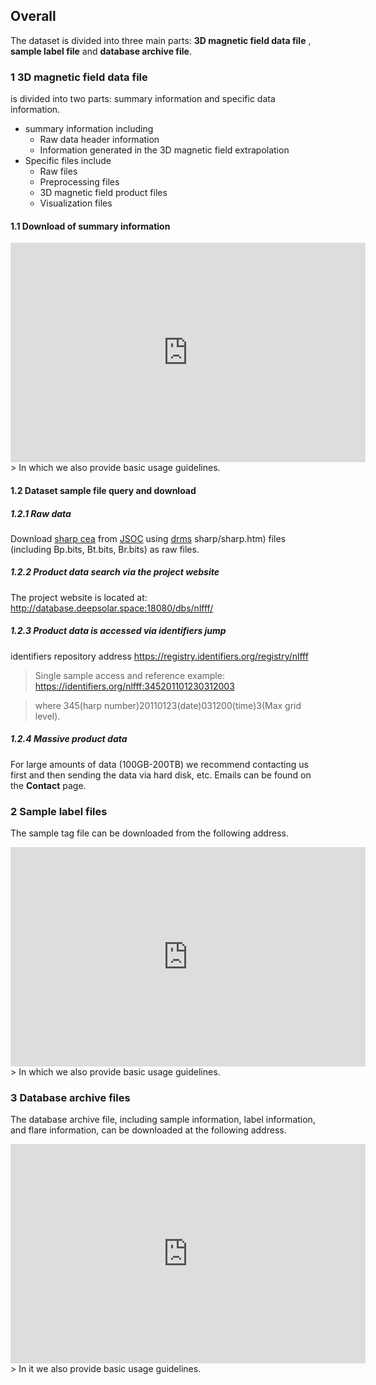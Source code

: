 ## Overall

The dataset is divided into three main parts: **3D magnetic field data file** , **sample label file** and **database archive file**.

### 1 3D magnetic field data file

is divided into two parts: summary information and specific data information.

+ summary information including
    + Raw data header information
    + Information generated in the 3D magnetic field extrapolation
+ Specific files include
    + Raw files
    + Preprocessing files
    + 3D magnetic field product files
    + Visualization files

#### 1.1 Download of summary information
<iframe src="https://widgets.figshare.com/articles/21760598/embed?show_title=1" width="568" height="351" allowfullscreen frameborder="0 "></iframe>
> In which we also provide basic usage guidelines.

#### 1.2 Dataset sample file query and download

##### 1.2.1 Raw data
Download [sharp cea](http://jsoc.stanford.edu/doc/data/hmi/) from [JSOC](http://jsoc.stanford.edu) using [drms](https://github.com/mbobra/SHARPs) sharp/sharp.htm) files (including Bp.bits, Bt.bits, Br.bits) as raw files.


##### 1.2.2 Product data search via the project website

The project website is located at: http://database.deepsolar.space:18080/dbs/nlfff/

##### 1.2.3 Product data is accessed via identifiers jump

identifiers repository address <https://registry.identifiers.org/registry/nlfff>

> Single sample access and reference example: <https://identifiers.org/nlfff:345201101230312003>

> where 345(harp number)20110123(date)031200(time)3(Max grid level).

##### 1.2.4 Massive product data

For large amounts of data (100GB-200TB) we recommend contacting us first and then sending the data via hard disk, etc. Emails can be found on the **Contact** page.




### 2 Sample label files

The sample tag file can be downloaded from the following address.

<iframe src="https://widgets.figshare.com/articles/21760637/embed?show_title=1" width="568" height="351" allowfullscreen frameborder="0 "></iframe>
> In which we also provide basic usage guidelines.



### 3 Database archive files

The database archive file, including sample information, label information, and flare information, can be downloaded at the following address.
<iframe src="https://widgets.figshare.com/articles/21760658/embed?show_title=1" width="568" height="351" allowfullscreen frameborder="0 "></iframe>
> In it we also provide basic usage guidelines.
